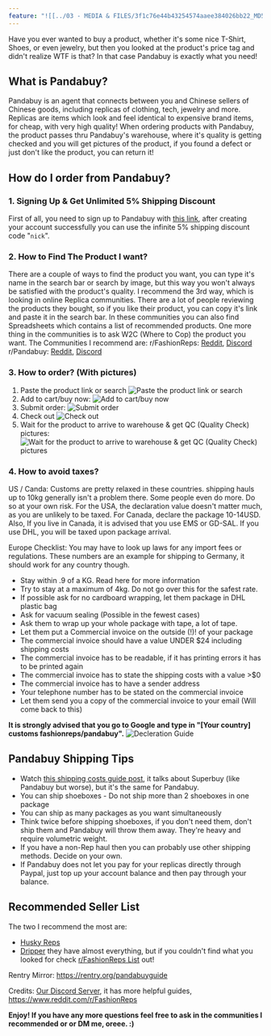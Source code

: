 ```yaml
---
feature: "![[../03 - MEDIA & FILES/3f1c76e44b43254574aaee384026bb22_MD5.jpg]]"
---
```

Have you ever wanted to buy a product, whether it's some nice T-Shirt, Shoes, or even jewelry, but then you looked at the product's price tag and didn't realize WTF is that? In that case Pandabuy is exactly what you need!

## **What is Pandabuy?**
Pandabuy is an agent that connects between you and Chinese sellers of Chinese goods, including replicas of clothing, tech, jewelry and more. Replicas are items which look and feel identical to expensive brand items, for cheap, with very high quality!
When ordering products with Pandabuy, the product passes thru Pandabuy's warehouse, where it's quality is getting checked and you will get pictures of the product, if you found a defect or just don't like the product, you can return it!

## **How do I order from Pandabuy?**

### **1. Signing Up & Get Unlimited 5% Shipping Discount**
First of all, you need to sign up to Pandabuy with [this link](https://www.pandabuy.com/login?inviteCode=835LEGX9D), after creating your account successfully you can use the infinite 5% shipping discount code "`nick`".

### **2. How to Find The Product I want?**
There are a couple of ways to find the product you want, you can type it's name in the search bar or search by image, but this way you won't always be satisfied with the product's quality. I recommend the 3rd way, which is looking in online Replica communities. There are a lot of people reviewing the products they bought, so if you like their product, you can copy it's link and paste it in the search bar. In these communities you can also find Spreadsheets which contains a list of recommended products. One more thing in the communities is to ask W2C (Where to Cop) the product you want.
The Communities I recommend are:
r/FashionReps: [Reddit](https://www.reddit.com/r/FashionReps), [Discord](https://discord.gg/fashionreps)
r/Pandabuy: [Reddit](https://www.reddit.com/r/Pandabuy), [Discord](https://discord.gg/pandabuyofficial)

### **3. How to order? (With pictures)**
1. Paste the product link or search
![Paste the product link or search](../03%20-%20MEDIA%20&%20FILES/3f1c76e44b43254574aaee384026bb22_MD5.jpg)
2. Add to cart/buy now:
![Add to cart/buy now](../03%20-%20MEDIA%20&%20FILES/635d4e2c49c355bad5da68511fcb8d2c_MD5.jpg)
3. Submit order:
![Submit order](../03%20-%20MEDIA%20&%20FILES/c98ccd1ddf6381f6b5cb7ab045ef3dd4_MD5.jpg)
4. Check out
![Check out](../03%20-%20MEDIA%20&%20FILES/f6fc779b5e310b8b58d99f4053143683_MD5.jpg)
5. Wait for the product to arrive to warehouse & get QC (Quality Check) pictures:
![Wait for the product to arrive to warehouse & get QC (Quality Check) pictures](../03%20-%20MEDIA%20&%20FILES/31a7f921b5ab472f492b8c433c50a98b_MD5.jpg)

### **4. How to avoid taxes?**
US / Canda: Customs are pretty relaxed in these countries. shipping hauls up to 10kg generally isn't a problem there. Some people even do more. Do so at your own risk. For the USA, the declaration value doesn't matter much, as you are unlikely to be taxed. For Canada, declare the package 10-14USD. Also, If you live in Canada, it is advised that you use EMS or GD-SAL. If you use DHL, you will be taxed upon package arrival.

Europe Checklist: You may have to look up laws for any import fees or regulations. These numbers are an example for shipping to Germany, it should work for any country though.
* Stay within .9 of a KG. Read here for more information
* Try to stay at a maximum of 4kg. Do not go over this for the safest rate.
* If possible ask for no cardboard wrapping, let them package in DHL plastic bag
* Ask for vacuum sealing (Possible in the fewest cases)
* Ask them to wrap up your whole package with tape, a lot of tape.
* Let them put a Commercial invoice on the outside (!)! of your package
* The commercial invoice should have a value UNDER $24 including shipping costs
* The commercial invoice has to be readable, if it has printing errors it has to be printed again
* The commercial invoice has to state the shipping costs with a value >$0
* The commercial invoice has to have a sender address
* Your telephone number has to be stated on the commercial invoice
* Let them send you a copy of the commercial invoice to your email (Will come back to this)

**It is strongly advised that you go to Google and type in "[Your country] customs fashionreps/pandabuy".**
![Decleration Guide](../03%20-%20MEDIA%20&%20FILES/bbb32cde84c1e392285d4f3d52354305_MD5.jpg)

## **Pandabuy Shipping Tips**
* Watch [this shipping costs guide post](https://www.reddit.com/r/FashionReps/comments/acw6nk/as_requested_a_short_explanation_to_superbuy), it talks about Superbuy (like Pandabuy but worse), but it's the same for Pandabuy.
* You can ship shoeboxes - Do not ship more than 2 shoeboxes in one package
* You can ship as many packages as you want simultaneously
* Think twice before shipping shoeboxes, if you don't need them, don't ship them and Pandabuy will throw them away. They're heavy and require volumetric weight.
* If you have a non-Rep haul then you can probably use other shipping methods. Decide on your own.
* If Pandabuy does not let you pay for your replicas directly through Paypal, just top up your account balance and then pay through your balance.

## **Recommended Seller List**
The two I recommend the most are:
* [Husky Reps](https://husky-reps.x.yupoo.com/categories/3858049)
* [Dripper](https://dripper.x.yupoo.com/)
they have almost everything, but if you couldn't find what you looked for check [r/FashionReps List](https://www.reddit.com/r/FashionReps/wiki/trusted) out!

Rentry Mirror: https://rentry.org/pandabuyguide

Credits: [Our Discord Server](https://discord.gg/enMG8bXUbn), it has more helpful guides, https://www.reddit.com/r/FashionReps

**Enjoy! If you have any more questions feel free to ask in the communities I recommended or or DM me, oreee. \:)**
